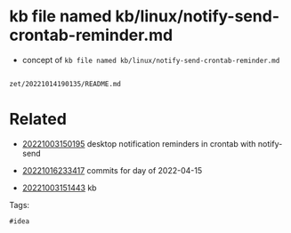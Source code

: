 # kb file named kb/linux/notify-send-crontab-reminder.md

- concept of `kb file named kb/linux/notify-send-crontab-reminder.md`

```
```

` zet/20221014190135/README.md `

# Related

- [20221003150195](/zet/20221003150195/README.md) desktop notification reminders in crontab with notify-send

- [20221016233417](/zet/20221016233417/README.md) commits for day of 2022-04-15
- [20221003151443](/zet/20221003151443/README.md) kb

Tags:

    #idea
